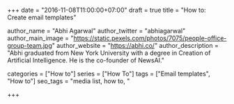 +++
date = "2016-11-08T11:00:00+07:00"
draft = true
title = "How to: Create email templates"

author_name = "Abhi Agarwal"
author_twitter = "abhiagarwal"
author_main_image = "https://static.pexels.com/photos/7075/people-office-group-team.jpg"
author_website = "https://abhi.co/"
author_description = "Abhi graduated from New York University with a degree in Creation of Artificial Intelligence. He is the co-founder of NewsAI."

categories = ["How to"]
series = ["How To"]
tags = ["Email templates", "How to"]
seo_tags = "media list, how to, "

+++
